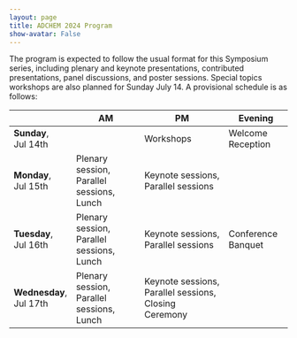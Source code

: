 ```yaml
---
layout: page
title: ADCHEM 2024 Program
show-avatar: False
---
```


The program is expected to follow the usual format for this Symposium series, including plenary and keynote presentations, contributed presentations, panel discussions, and poster sessions. Special topics workshops are also planned for Sunday July 14. A provisional schedule is as follows: 

|                             | **AM**                                    | **PM**                                                | **Evening**        |
|-----------------------------|-------------------------------------------|-------------------------------------------------------|--------------------|
| **Sunday**, <br>Jul 14th    |                                           | Workshops                                             | Welcome Reception  |
| **Monday**, <br>Jul 15th    | Plenary session, Parallel sessions, Lunch | Keynote sessions, Parallel sessions                   |                    |
| **Tuesday**, <br>Jul 16th   | Plenary session, Parallel sessions, Lunch | Keynote sessions, Parallel sessions                   | Conference Banquet |
| **Wednesday**, <br>Jul 17th | Plenary session, Parallel sessions, Lunch | Keynote sessions, Parallel sessions, Closing Ceremony |                    |


<!-- 
### Navigation
[Day 1: August 7th (Sunday)](https://controls.papercept.net/conferences/conferences/ACIP20/program/ACIP20_ContentListWeb_1.html) | [Day 2: August 8th (Monday)](https://controls.papercept.net/conferences/conferences/ACIP20/program/ACIP20_ContentListWeb_2.html) | [Day 3: August 9th (Tuesday)](https://controls.papercept.net/conferences/conferences/ACIP20/program/ACIP20_ContentListWeb_3.html)

### Program on PaperCept
The full conference program and schedules are available via [PaperCept](https://controls.papercept.net/conferences/conferences/ACIP20/program/ACIP20_ProgramAtAGlanceWeb.html).

### Conference Location

{% include _info/location.html %}

<!-- Download [Excel]({% link assets/docs/schedule.xlsx %}) or [PDF]({% link assets/docs/schedule.pdf %}) copy of the agenda. -->
